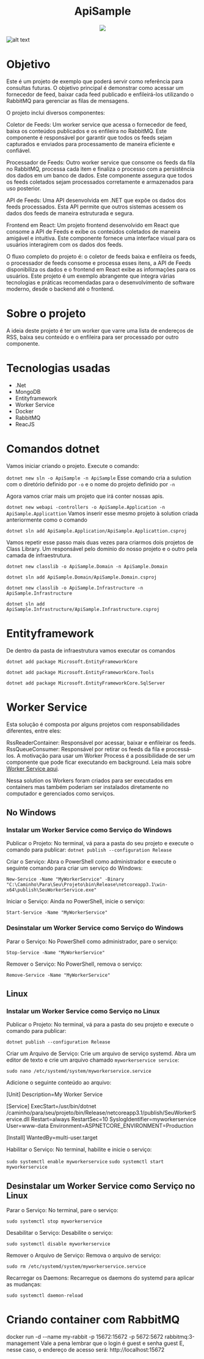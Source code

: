 <h1 align="center"> ApiSample </h1>

<p align="center">
<img loading="lazy" src="http://img.shields.io/static/v1?label=STATUS&message=EM%20DESENVOLVIMENTO&color=GREEN&style=for-the-badge"/>
</p>

![alt text](
B50A25D0-BFA6-4B8E-A7CE-432D0A690EBF.jpeg
)

# Objetivo

Este é um projeto de exemplo que poderá servir como referência para consultas futuras. O objetivo principal é demonstrar como acessar um fornecedor de feed, baixar cada feed publicado e enfileirá-los utilizando o RabbitMQ para gerenciar as filas de mensagens.

O projeto inclui diversos componentes:

Coletor de Feeds: Um worker service que acessa o fornecedor de feed, baixa os conteúdos publicados e os enfileira no RabbitMQ. Este componente é responsável por garantir que todos os feeds sejam capturados e enviados para processamento de maneira eficiente e confiável.

Processador de Feeds: Outro worker service que consome os feeds da fila no RabbitMQ, processa cada item e finaliza o processo com a persistência dos dados em um banco de dados. Este componente assegura que todos os feeds coletados sejam processados corretamente e armazenados para uso posterior.

API de Feeds: Uma API desenvolvida em .NET que expõe os dados dos feeds processados. Esta API permite que outros sistemas acessem os dados dos feeds de maneira estruturada e segura.

Frontend em React: Um projeto frontend desenvolvido em React que consome a API de Feeds e exibe os conteúdos coletados de maneira amigável e intuitiva. Este componente fornece uma interface visual para os usuários interagirem com os dados dos feeds.

O fluxo completo do projeto é: o coletor de feeds baixa e enfileira os feeds, o processador de feeds consome e processa esses itens, a API de Feeds disponibiliza os dados e o frontend em React exibe as informações para os usuários. Este projeto é um exemplo abrangente que integra várias tecnologias e práticas recomendadas para o desenvolvimento de software moderno, desde o backend até o frontend.

# Sobre o projeto
A ideia deste projeto é ter um worker que varre uma lista de endereços de RSS, baixa seu conteúdo e o enfileira para ser processado por outro componente.

# Tecnologias usadas

* .Net
* MongoDB
* Entityframework
* Worker Service
* Docker
* RabbitMQ
* ReacJS

# Comandos dotnet

Vamos iniciar criando o projeto. Execute o comando:

`dotnet new sln -o ApiSample -n ApiSample` Esse comando cria a sulution com o diretório definido por `-o` e o nome do projeto definido por `-n`

Agora vamos criar mais um projeto que irá conter nossas apis.

`dotnet new webapi -controllers -o ApiSample.Application -n ApiSample.Applicattion`
 Vamos inserir esse mesmo projeto à solution criada anteriormente como o comando

 `dotnet sln add ApiSample.Application/ApiSample.Applicattion.csproj`

 Vamos repetir esse passo mais duas vezes para criarmos dois projetos de Class Library.
 Um responsável pelo domínio do nosso projeto e o outro pela camada de infraestrutura.

`dotnet new classlib -o ApiSample.Domain -n ApiSample.Domain`

`dotnet sln add ApiSample.Domain/ApiSample.Domain.csproj`

`dotnet new classlib -o ApiSample.Infrastructure -n ApiSample.Infrastructure`

`dotnet sln add ApiSample.Infrastructure/ApiSample.Infrastructure.csproj`

# Entityframework

De dentro da pasta de infraestrutura vamos executar os comandos

`dotnet add package Microsoft.EntityFrameworkCore`

`dotnet add package Microsoft.EntityFrameworkCore.Tools`

`dotnet add package Microsoft.EntityFrameworkCore.SqlServer`

# Worker Service

Esta solução é composta por alguns projetos com responsabilidades diferentes, entre eles:

RssReaderContainer: Responsável por acessar, baixar e enfileirar os feeds.
RssQueueConsumer: Responsável por retirar os feeds da fila e processá-los.
A motivação para usar um Worker Process é a possibilidade de ser um componente que pode ficar executando em background. Leia mais sobre <A href="https://learn.microsoft.com/pt-br/dotnet/core/extensions/workers">Worker Service aqui</a>.

Nessa solution os Workers foram criados para ser executados em containers mas também poderiam ser instalados diretamente no computador e gerenciados como serviços.


## No Windows
### Instalar um Worker Service como Serviço do Windows

Publicar o Projeto:
No terminal, vá para a pasta do seu projeto e execute o comando para publicar:
`dotnet publish --configuration Release`

Criar o Serviço:
Abra o PowerShell como administrador e execute o seguinte comando para criar um serviço do Windows:

`New-Service -Name "MyWorkerService" -Binary "C:\Caminho\Para\Seu\Projeto\bin\Release\netcoreapp3.1\win-x64\publish\SeuWorkerService.exe"`

Iniciar o Serviço:
Ainda no PowerShell, inicie o serviço:

`Start-Service -Name "MyWorkerService"`

### Desinstalar um Worker Service como Serviço do Windows

Parar o Serviço:
No PowerShell como administrador, pare o serviço:

`Stop-Service -Name "MyWorkerService"` 

Remover o Serviço:
No PowerShell, remova o serviço:

`Remove-Service -Name "MyWorkerService"`

## Linux
### Instalar um Worker Service como Serviço no Linux

Publicar o Projeto:
No terminal, vá para a pasta do seu projeto e execute o comando para publicar:

`dotnet publish --configuration Release`

Criar um Arquivo de Serviço:
Crie um arquivo de serviço systemd. Abra um editor de texto e crie um arquivo chamado `myworkerservice service`:

`sudo nano /etc/systemd/system/myworkerservice.service`

Adicione o seguinte conteúdo ao arquivo:

[Unit]
Description=My Worker Service

[Service]
ExecStart=/usr/bin/dotnet /caminho/para/seu/projeto/bin/Release/netcoreapp3.1/publish/SeuWorkerService.dll
Restart=always
RestartSec=10
SyslogIdentifier=myworkerservice
User=www-data
Environment=ASPNETCORE_ENVIRONMENT=Production

[Install]
WantedBy=multi-user.target

Habilitar o Serviço:
No terminal, habilite e inicie o serviço:

`sudo systemctl enable myworkerservice`
`sudo systemctl start myworkerservice`

## Desinstalar um Worker Service como Serviço no Linux

Parar o Serviço:
No terminal, pare o serviço:

`sudo systemctl stop myworkerservice` 

Desabilitar o Serviço:
Desabilite o serviço:

`sudo systemctl disable myworkerservice`

Remover o Arquivo de Serviço:
Remova o arquivo de serviço:

`sudo rm /etc/systemd/system/myworkerservice.service`

Recarregar os Daemons:
Recarregue os daemons do systemd para aplicar as mudanças:

`sudo systemctl daemon-reload` 

# Criando container com RabbitMQ

docker run -d --name my-rabbit -p 15672:15672 -p 5672:5672 rabbitmq:3-management
Vale a pena lembrar que o login é guest e senha guest
E, nesse caso, o endereço de acesso será: http://localhost:15672



